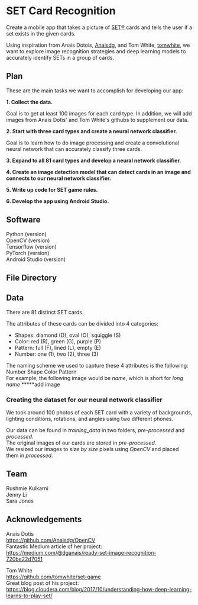 # SET Card Recognition
Create a mobile app that takes a picture of [SET®](https://www.setgame.com/) cards and tells the user if a set exists in the given cards.

Using inspiration from Anais Dotois, [Anaisdg](https://github.com/Anaisdg), and Tom White, [tomwhite](https://github.com/tomwhite), we want to explore image recognition strategies and deep learning models to accurately identify SETs in a group of cards.

 ## Plan
 
 These are the main tasks we want to accomplish for developing our app:
 
 **1. Collect the data.**
 
 Goal is to get at least 100 images for each card type. In addition, we will add images from Anais Dotis' and Tom White's githubs to supplement our data. 
 
 **2. Start with three card types and create a neural network classifier.**
 
 Goal is to learn how to do image processing and create a convolutional neural network that can accurately classify three cards. 
 
 **3. Expand to all 81 card types and develop a neural network classifier.**
 
 **4. Create an image detection model that can detect cards in an image and connects to our neural network classifier.**
 
 **5. Write up code for SET game rules.**
 
 **6. Develop the app using Android Studio.**
 
 ## Software
 
 Python (version)  
 OpenCV (version)  
 Tensorflow (version)  
 PyTorch (version)  
 Android Studio (version) 
 
## File Directory 

## Data

There are 81 distinct SET cards. 

The attributes of these cards can be divided into 4 categories:

 * Shapes: diamond (D), oval (O), squiggle (S)
 * Color: red (R), green (G), purple (P)
 * Pattern: full (F), lined (L), empty (E)
 * Number: one (1), two (2), three (3)
 
 The naming scheme we used to capture these 4 attributes is the following:
 Number Shape Color Pattern  
 For example, the following image would be *name*, which is short for *long name* 
 *****add image
 
 ### Creating the dataset for our neural network classifier
 
 We took around 100 photos of each SET card with a variety of backgrounds, lighting conditions, rotations, and angles using two different phones.
 
 Our data can be found in *training_data* in two folders, *pre-processed* and *processed*.   
 The original images of our cards are stored in *pre-processed*.  
 We resized our images to *size by size* pixels using *OpenCV* and placed them in *processed*.

 
 ## Team
 
 Rushmie Kulkarni  
 Jenny Li  
 Sara Jones  
 
 ## Acknowledgements
Anais Dotis  
https://github.com/Anaisdg/OpenCV  
Fantastic Medium article of her project:   
https://medium.com/@dganais/ready-set-image-recognition-720be22d7051

Tom White  
https://github.com/tomwhite/set-game    
Great blog post of his project:   
https://blog.cloudera.com/blog/2017/10/understanding-how-deep-learning-learns-to-play-set/
 

